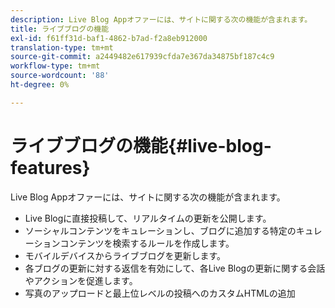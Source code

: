 ```yaml
---
description: Live Blog Appオファーには、サイトに関する次の機能が含まれます。
title: ライブブログの機能
exl-id: f61ff31d-baf1-4862-b7ad-f2a8eb912000
translation-type: tm+mt
source-git-commit: a2449482e617939cfda7e367da34875bf187c4c9
workflow-type: tm+mt
source-wordcount: '88'
ht-degree: 0%

---
```


# ライブブログの機能{#live-blog-features}

Live Blog Appオファーには、サイトに関する次の機能が含まれます。



* Live Blogに直接投稿して、リアルタイムの更新を公開します。
* ソーシャルコンテンツをキュレーションし、ブログに追加する特定のキュレーションコンテンツを検索するルールを作成します。
* モバイルデバイスからライブブログを更新します。
* 各ブログの更新に対する返信を有効にして、各Live Blogの更新に関する会話やアクションを促進します。
* 写真のアップロードと最上位レベルの投稿へのカスタムHTMLの追加
